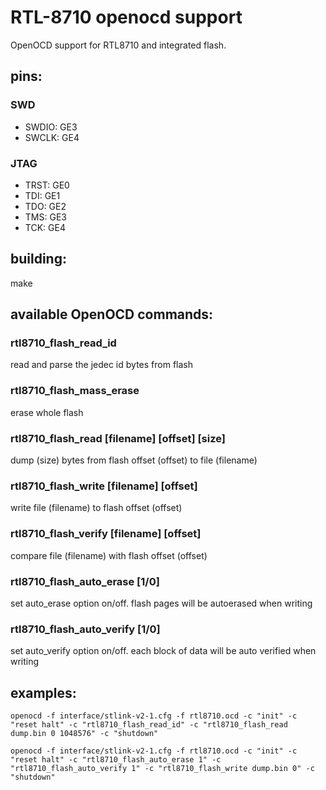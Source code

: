 # RTL-8710 openocd support
OpenOCD support for RTL8710 and integrated flash.
## pins:
### SWD
* SWDIO:   GE3  
* SWCLK:   GE4  
### JTAG
* TRST:    GE0  
* TDI:     GE1  
* TDO:     GE2  
* TMS:     GE3  
* TCK:     GE4  
## building:
make
## available OpenOCD commands:
### rtl8710_flash_read_id
read and parse the jedec id bytes from flash
### rtl8710_flash_mass_erase
erase whole flash
### rtl8710_flash_read [filename] [offset] [size]
dump (size) bytes from flash offset (offset) to file (filename)
### rtl8710_flash_write [filename] [offset]
write file (filename) to flash offset (offset)
### rtl8710_flash_verify [filename] [offset]
compare file (filename) with flash offset (offset)
### rtl8710_flash_auto_erase [1/0]
set auto_erase option on/off. flash pages will be autoerased when writing
### rtl8710_flash_auto_verify [1/0]
set auto_verify option on/off. each block of data will be auto verified when writing
## examples:
```
openocd -f interface/stlink-v2-1.cfg -f rtl8710.ocd -c "init" -c "reset halt" -c "rtl8710_flash_read_id" -c "rtl8710_flash_read dump.bin 0 1048576" -c "shutdown"
```
```
openocd -f interface/stlink-v2-1.cfg -f rtl8710.ocd -c "init" -c "reset halt" -c "rtl8710_flash_auto_erase 1" -c "rtl8710_flash_auto_verify 1" -c "rtl8710_flash_write dump.bin 0" -c "shutdown"
```
